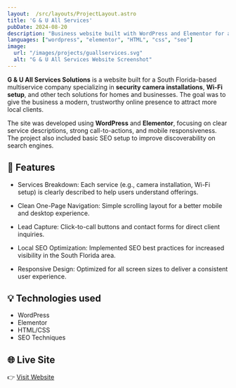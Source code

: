 ```yaml
---
layout:  /src/layouts/ProjectLayout.astro
title: 'G & U All Services'
pubDate: 2024-08-20
description: "Business website built with WordPress and Elementor for a multiservice company offering security camera installation and Wi-Fi setup in South Florida."
languages: ["wordpress", "elementor", "HTML", "css", "seo"]
image:
  url: "/images/projects/guallservices.svg"
  alt: "G & U All Services Website Screenshot"
---
```


**G & U All Services Solutions** is a website built for a South Florida-based multiservice company specializing in **security camera installations**, **Wi-Fi setup**, and other tech solutions for homes and businesses. The goal was to give the business a modern, trustworthy online presence to attract more local clients.

The site was developed using **WordPress** and **Elementor**, focusing on clear service descriptions, strong call-to-actions, and mobile responsiveness. The project also included basic SEO setup to improve discoverability on search engines.

## 🧩 Features

- Services Breakdown:
Each service (e.g., camera installation, Wi-Fi setup) is clearly described to help users understand offerings.

- Clean One-Page Navigation:
Simple scrolling layout for a better mobile and desktop experience.

- Lead Capture:
Click-to-call buttons and contact forms for direct client inquiries.

- Local SEO Optimization:
Implemented SEO best practices for increased visibility in the South Florida area.

- Responsive Design:
Optimized for all screen sizes to deliver a consistent user experience.

## 💡 Technologies used

- WordPress
- Elementor
- HTML/CSS
- SEO Techniques

## 🌐 Live Site

👉 [Visit Website](https://guallservices.com/)
